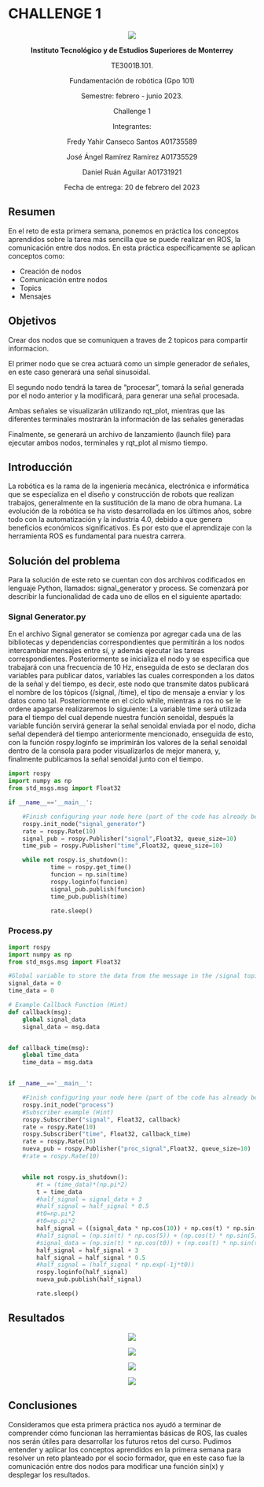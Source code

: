 # CHALLENGE 1

<p align="center">
  <img src="https://github.com/engelSprt/Retos_Manchester_Robotics/blob/main/Challenge%201/Imagenes/tecnologico-de-monterrey-blue.png" />
</p>


**<p align="center">Instituto Tecnológico y de Estudios Superiores de Monterrey</p>**
<p align="center">TE3001B.101.</p>
<p align="center">Fundamentación de robótica (Gpo 101)</p>
<p align="center">Semestre: febrero - junio 2023.</p>
<p align="center">Challenge 1</p>
<p align="center"> Integrantes:</p>
<p align="center">Fredy Yahir Canseco Santos		A01735589</p>
<p align="center">José Ángel Ramírez Ramírez		A01735529</p>
<p align="center">Daniel Ruán Aguilar			A01731921</p>
<p align="center">Fecha de entrega: 20 de febrero del 2023</p>


## Resumen

En el reto de esta primera semana, ponemos en práctica los conceptos aprendidos sobre la tarea más sencilla que se puede realizar en ROS, la comunicación entre dos nodos. 
En esta práctica específicamente se aplican conceptos como:
* Creación de nodos
* Comunicación entre nodos
* Topics
* Mensajes


## Objetivos
Crear dos nodos que se comuniquen a traves de 2 topicos para compartir informacion.  
  
El primer nodo que se crea actuará como un simple generador de señales, en este caso generará una señal sinusoidal.   
  
El segundo nodo tendrá la tarea de “procesar”, tomará la señal generada por el nodo anterior y la modificará, para generar una señal procesada.  
  
Ambas señales se visualizarán utilizando rqt_plot, mientras que las diferentes terminales mostrarán la información de las señales generadas   
  
Finalmente, se generará un archivo de lanzamiento (launch file) para ejecutar ambos nodos, terminales y rqt_plot al mismo tiempo.  
  

## Introducción
La robótica es la rama de la ingeniería mecánica, electrónica e informática que se especializa en el diseño y construcción de robots que realizan trabajos, generalmente en la sustitución de la mano de obra humana.
La evolución de la robótica se ha visto desarrollada en los últimos años, sobre todo con la automatización y la industria 4.0, debido a que genera beneficios económicos significativos.
Es por esto que el aprendizaje con la herramienta ROS es fundamental para nuestra carrera.

## Solución del problema
Para la solución de este reto se cuentan con dos archivos codificados en lenguaje Python, llamados: signal_generator y process. Se comenzará por describir la funcionalidad de cada uno de ellos en el siguiente apartado:

### Signal Generator.py
En el archivo Signal generator se comienza por agregar cada una de las bibliotecas y dependencias correspondientes que permitirán a los nodos intercambiar mensajes entre sí, y además ejecutar las tareas correspondientes. Posteriormente se inicializa el nodo y se especifica que trabajará con una frecuencia de 10 Hz, enseguida de esto se declaran dos variables para publicar datos, variables las cuales corresponden a los datos de la señal y del tiempo, es decir, este nodo que transmite datos publicará el nombre de los tópicos (/signal, /time), el tipo de mensaje a enviar y los datos como tal. Posteriormente en el ciclo while, mientras a ros no se le ordene apagarse realizaremos lo siguiente: La variable time será utilizada para el tiempo del cual depende nuestra función senoidal, después la variable función servirá generar la señal senoidal enviada por el nodo, dicha señal dependerá del tiempo anteriormente mencionado, enseguida de esto, con la función rospy.loginfo se imprimirán los valores de la señal senoidal dentro de la consola para poder visualizarlos de mejor manera, y, finalmente publicamos la señal senoidal junto con el tiempo.

`````python
import rospy
import numpy as np
from std_msgs.msg import Float32

if __name__=='__main__':

    #Finish configuring your node here (part of the code has already been written as a hint)
    rospy.init_node("signal_generator")
    rate = rospy.Rate(10)
    signal_pub = rospy.Publisher("signal",Float32, queue_size=10)
    time_pub = rospy.Publisher("time",Float32, queue_size=10)

    while not rospy.is_shutdown():
            time = rospy.get_time()
            funcion = np.sin(time)
            rospy.loginfo(funcion)
            signal_pub.publish(funcion)
            time_pub.publish(time)

            rate.sleep()

`````
### Process.py

`````python
import rospy
import numpy as np
from std_msgs.msg import Float32

#Global variable to store the data from the message in the /signal topic
signal_data = 0
time_data = 0

# Example Callback Function (Hint)
def callback(msg):
    global signal_data
    signal_data = msg.data


def callback_time(msg):
    global time_data
    time_data = msg.data


if __name__=='__main__':

    #Finish configuring your node here (part of the code has already been written as a hint)
    rospy.init_node("process")
    #Subscriber example (Hint)
    rospy.Subscriber("signal", Float32, callback)
    rate = rospy.Rate(10)
    rospy.Subscriber("time", Float32, callback_time)
    rate = rospy.Rate(10)
    nueva_pub = rospy.Publisher("proc_signal",Float32, queue_size=10)
    #rate = rospy.Rate(10)


    while not rospy.is_shutdown():
        #t = (time_data)*(np.pi*2)
        t = time_data
        #half_signal = signal_data + 3
        #half_signal = half_signal * 0.5
        #t0=np.pi*2
        #t0=np.pi*2
        half_signal = ((signal_data * np.cos(10)) + np.cos(t) * np.sin(20)) * -np.cos(t)
        #half_signal = (np.sin(t) * np.cos(5)) + (np.cos(t) * np.sin(5))
        #signal_data = (np.sin(t) * np.cos(t0)) + (np.cos(t) * np.sin(t0))
        half_signal = half_signal + 3
        half_signal = half_signal * 0.5
        #half_signal = (half_signal * np.exp(-1j*t0))
        rospy.loginfo(half_signal)
        nueva_pub.publish(half_signal)

        rate.sleep()
`````


## Resultados
<p align="center">
  <img src="https://github.com/engelSprt/Retos_Manchester_Robotics/blob/main/Challenge%201/Imagenes/senoidal.png" />
</p>

<p align="center">
  <img src="https://github.com/engelSprt/Retos_Manchester_Robotics/blob/main/Challenge%201/Imagenes/cambio_fase.png" />
</p>

<p align="center">
  <img src="https://github.com/engelSprt/Retos_Manchester_Robotics/blob/main/Challenge%201/Imagenes/graph.png" />
</p>

<p align="center">
  <img src="https://github.com/engelSprt/Retos_Manchester_Robotics/blob/main/Challenge%201/Imagenes/challenge1.png" />
</p>


## Conclusiones

Consideramos que esta primera práctica nos ayudó a terminar de comprender cómo funcionan las herramientas básicas de ROS, las cuales nos serán útiles para desarrollar los futuros retos del curso. Pudimos entender y aplicar los conceptos aprendidos en la primera semana para resolver un reto planteado por el socio formador, que en este caso fue la comunicación entre dos nodos para modificar una función sin(x) y desplegar los resultados.



  









           

